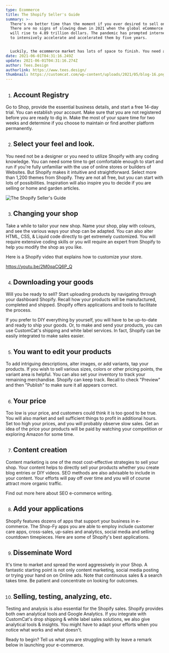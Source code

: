 ```yaml
---
type: Ecommerce
title: The Shopify Seller's Guide
summary: >-
  There's no better time than the moment if you ever desired to sell online.
  There are no signs of slowing down in 2021 when the global eCommerce market
  will rise to 4.89 trillion dollars. The pandemic has prompted internet buying
  to intensively accelerate and accelerated them by five years.


  Luckily, the ecommerce market has lots of space to finish. You need a sophisticated niche and a rock-solid platform for selling to begin with. For good reason, Shopify is routinely the #1 ecommerce manufacturer. It is simple, intuitive and enables you to scale your company. Here's the beginning.
date: 2021-06-01T04:31:16.249Z
update: 2021-06-01T04:31:16.274Z
author: Tees.Design
authorlink: https://www.tees.design/
thumbnail: https://customcat.com/wp-content/uploads/2021/05/blog-16.png
---
```



1. ## Account Registry

Go to Shop, provide the essential business details, and start a free 14-day trial. You can establish your account. Make sure that you are not registered before you are ready to dig in. Make the most of your spare time for two weeks and determine if you choose to maintain or find another platform permanently.

2. ## Select your feel and look.

You need not be a designer or you need to utilize Shopify with any coding knowledge. You can need some time to get comfortable enough to start and run if you're fully unfamiliar with the use of online stores or builders of Websites. But Shopify makes it intuitive and straightforward. Select more than 1,200 themes from Shopify. They are not all free, but you can start with lots of possibilities. Inspiration will also inspire you to decide if you are selling or home and garden articles.

![The Shopify Seller's Guide](https://customcat.com/wp-content/uploads/2021/05/blog-14.png "The Shopify Seller's Guide")

3. ## Changing your shop 

Take a while to tailor your new shop. Name your shop, play with colours, and see the various ways your shop can be adapted. You can also alter HTML, CSS, & Liquid code directly to get extremely customized. You will require extensive coding skills or you will require an expert from Shopify to help you modify the shop as you like.

Here is a Shopify video that explains how to customize your store.

<https://youtu.be/2M0qaCQ6P_Q>

4. ## Downloading your goods

Will you be ready to sell? Start uploading products by navigating through your dashboard Shopify. Recall how your products will be manufactured, completed and shipped. Shopify offers applications and tools to facilitate the process.

If you prefer to DIY everything by yourself, you will have to be up-to-date and ready to ship your goods. Or, to make and send your products, you can use CustomCat's shipping and white label services. In fact, Shopify can be easily integrated to make sales easier.

5. ## You want to edit your products 

To add intriguing descriptions, alter images, or add variants, tap your products. If you wish to sell various sizes, colors or other pricing points, the variant area is helpful. You can also set your inventory to track your remaining merchandise. Shopify can keep track. Recall to check "Preview" and then "Publish" to make sure it all appears correct.

6. ## Your price 

Too low is your price, and customers could think it is too good to be true. You will also market and sell sufficient things to profit in additional hours. Set too high your prices, and you will probably observe slow sales. Get an idea of the price your products will be paid by watching your competition or exploring Amazon for some time.

7. ## Content creation

Content marketing is one of the most cost-effective strategies to sell your shop. Your content helps to directly sell your products whether you create blog entries or DIY videos. SEO methods are also advisable to include in your content. Your efforts will pay off over time and you will of course attract more organic traffic.

Find out more here about SEO e-commerce writing.

8. ## Add your applications

Shopify features dozens of apps that support your business in e-commerce. The Shop-Fy apps you are able to employ include customer care apps, cross-sales, up-sales and analytics, social media and selling countdown timepieces. Here are some of Shopify's best applications.

9. ## Disseminate Word

It's time to market and spread the word aggressively in your Shop. A fantastic starting point is not only content marketing, social media posting or trying your hand on on Online ads. Note that continuous sales & a search takes time. Be patient and concentrate on looking for outcomes.

10. ## Selling, testing, analyzing, etc.

Testing and analysis is also essential for the Shopify sales. Shopify provides both own analytical tools and Google Analytics. If you integrate with CustomCat's drop shipping & white label sales solutions, we also give analytical tools & insights. You might have to adapt your efforts when you notice what works and what doesn't.

Ready to begin? Tell us what you are struggling with by leave a remark below in launching your e-commerce.